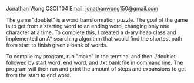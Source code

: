 Jonathan Wong
CSCI 104
Email: jonathanwong150@gmail.com

The game "doublet" is a word transformation puzzle. The goal of the game is to get from a starting word to an ending word, changing only one character at a time. 
To complete this, I created a d-ary heap class and implemented an A* searching algorithm that would find the shortest path from start to finish given a bank of words.

To compile my program, run "make" in the terminal and then ./doublet followed by start word, end word, and .txt bank file in command line.
The program will then run and print the amount of steps and expansions to get from the start to end word.
